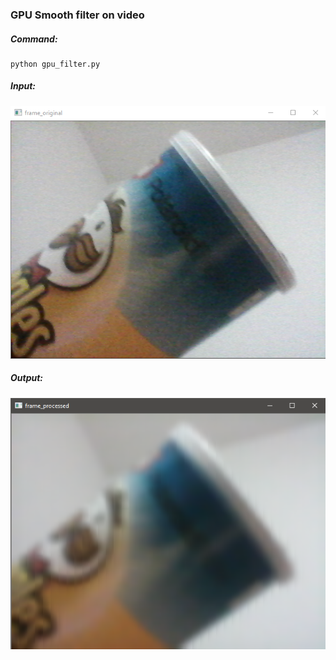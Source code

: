 ### GPU Smooth filter on video

##### Command:
```
python gpu_filter.py
```

##### Input:

![Input Image](input.png)

##### Output:

![Output Image](output.png)
